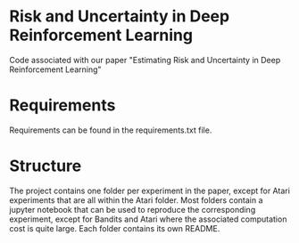 # Risk and Uncertainty in Deep Reinforcement Learning

Code associated with our paper "Estimating Risk and Uncertainty in Deep Reinforcement Learning"

# Requirements

Requirements can be found in the requirements.txt file.

# Structure

The project contains one folder per experiment in the paper, except for Atari experiments that are all within the Atari folder. Most folders contain a jupyter notebook that can be used to reproduce the corresponding experiment, except for Bandits and Atari where the associated computation cost is quite large. Each folder contains its own README.


